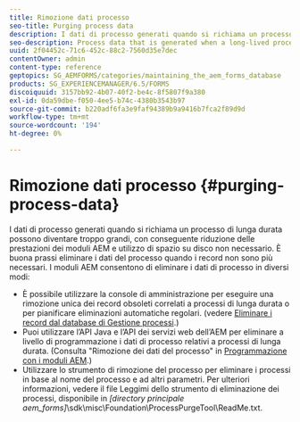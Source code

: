 ```yaml
---
title: Rimozione dati processo
seo-title: Purging process data
description: I dati di processo generati quando si richiama un processo di lunga durata possono diventare troppo grandi, con conseguente riduzione delle prestazioni dei moduli AEM e utilizzo di spazio su disco non necessario. Scopri come eliminare i dati del processo.
seo-description: Process data that is generated when a long-lived process is invoked can become too large, resulting in lower AEM forms performance and the use of unnecessary disk space. See how you can purge process data.
uuid: 2f04452c-71c6-452c-88c2-7560d35e7dec
contentOwner: admin
content-type: reference
geptopics: SG_AEMFORMS/categories/maintaining_the_aem_forms_database
products: SG_EXPERIENCEMANAGER/6.5/FORMS
discoiquuid: 3157bb92-4b07-40f2-be4c-8f5807f9a380
exl-id: 0da59dbe-f050-4ee5-b74c-4380b3543b97
source-git-commit: b220adf6fa3e9faf94389b9a9416b7fca2f89d9d
workflow-type: tm+mt
source-wordcount: '194'
ht-degree: 0%

---
```


# Rimozione dati processo {#purging-process-data}

I dati di processo generati quando si richiama un processo di lunga durata possono diventare troppo grandi, con conseguente riduzione delle prestazioni dei moduli AEM e utilizzo di spazio su disco non necessario. È buona prassi eliminare i dati del processo quando i record non sono più necessari. I moduli AEM consentono di eliminare i dati di processo in diversi modi:

* È possibile utilizzare la console di amministrazione per eseguire una rimozione unica dei record obsoleti correlati a processi di lunga durata o per pianificare eliminazioni automatiche regolari. (vedere [Eliminare i record dal database di Gestione processi](/help/forms/using/admin-help/purge-records-job-manager-database.md#purge-records-from-the-job-manager-database).)
* Puoi utilizzare l’API Java e l’API dei servizi web dell’AEM per eliminare a livello di programmazione i dati di processo relativi a processi di lunga durata. (Consulta &quot;Rimozione dei dati del processo&quot; in [Programmazione con i moduli AEM](https://www.adobe.com/go/learn_aemforms_programming_63).)
* Utilizzare lo strumento di rimozione del processo per eliminare i processi in base al nome del processo e ad altri parametri. Per ulteriori informazioni, vedere il file Leggimi dello strumento di eliminazione dei processi, disponibile in *[directory principale aem_forms]*\sdk\misc\Foundation\ProcessPurgeTool\ReadMe.txt.
